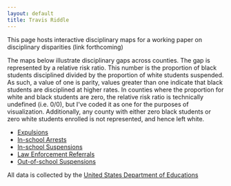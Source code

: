 ```yaml
---
layout: default
title: Travis Riddle
---
```


This page hosts interactive disciplinary maps for a working paper on disciplinary disparities (link forthcoming)

The maps below illustrate disciplinary gaps across counties. The gap is represented by a relative risk ratio. This number is the proportion of black students disciplined divided by the proportion of white students suspended. As such, a value of one is parity, values greater than one indicate that black students are disciplined at higher rates. In counties where the proportion for white and black students are zero, the relative risk ratio is technically undefined (i.e. 0/0), but I've coded it as one for the purposes of visualization. Additionally, any county with either zero black students or zero white students enrolled is not represented, and hence left white.

- [Expulsions](figs/maps/expulsion_combined.html)
- [In-school Arrests](figs/maps/in_school_arrest.html)
- [In-school Suspensions](figs/maps/inschool_susp.html)
- [Law Enforcement Referrals](figs/maps/law_enforcement.html)
- [Out-of-school Suspensions](figs/maps/oos_susp.html)

All data is collected by the [United States Department of Educations](https://www2.ed.gov/about/offices/list/ocr/docs/crdc-2013-14.html)